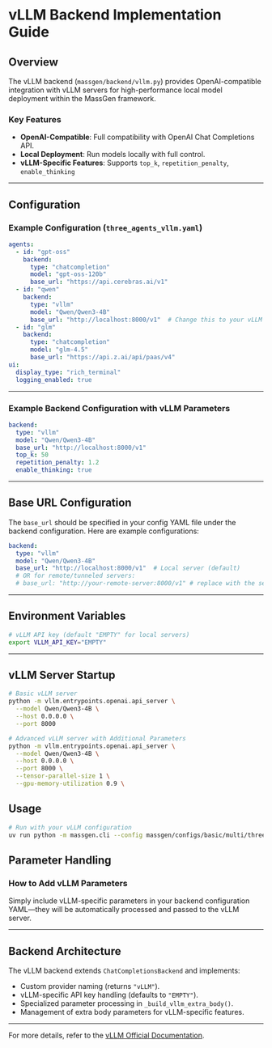 # vLLM Backend Implementation Guide

## Overview

The vLLM backend (`massgen/backend/vllm.py`) provides OpenAI-compatible integration with vLLM servers for high-performance local model deployment within the MassGen framework.

### Key Features

* **OpenAI-Compatible**: Full compatibility with OpenAI Chat Completions API.
* **Local Deployment**: Run models locally with full control.
* **vLLM-Specific Features**: Supports `top_k`, `repetition_penalty`, `enable_thinking`

---

## Configuration

### Example Configuration (`three_agents_vllm.yaml`)

```yaml
agents:
  - id: "gpt-oss"
    backend:
      type: "chatcompletion"
      model: "gpt-oss-120b"
      base_url: "https://api.cerebras.ai/v1"
  - id: "qwen"
    backend:
      type: "vllm"
      model: "Qwen/Qwen3-4B"
      base_url: "http://localhost:8000/v1"  # Change this to your vLLM server
  - id: "glm"
    backend:
      type: "chatcompletion"
      model: "glm-4.5"
      base_url: "https://api.z.ai/api/paas/v4"
ui:
  display_type: "rich_terminal"
  logging_enabled: true
```

---

### Example Backend Configuration with vLLM Parameters

```yaml
backend:
  type: "vllm"
  model: "Qwen/Qwen3-4B"
  base_url: "http://localhost:8000/v1"
  top_k: 50
  repetition_penalty: 1.2
  enable_thinking: true
```

---

## Base URL Configuration

The `base_url` should be specified in your config YAML file under the backend configuration. Here are example configurations:

```yaml
backend:
  type: "vllm"
  model: "Qwen/Qwen3-4B"
  base_url: "http://localhost:8000/v1"  # Local server (default)
  # OR for remote/tunneled servers:
  # base_url: "http://your-remote-server:8000/v1" # replace with the server url
```

---

## Environment Variables

```bash
# vLLM API key (default "EMPTY" for local servers)
export VLLM_API_KEY="EMPTY"
```
---

## vLLM Server Startup

```bash
# Basic vLLM server
python -m vllm.entrypoints.openai.api_server \
  --model Qwen/Qwen3-4B \
  --host 0.0.0.0 \
  --port 8000

# Advanced vLLM server with Additional Parameters
python -m vllm.entrypoints.openai.api_server \
  --model Qwen/Qwen3-4B \
  --host 0.0.0.0 \
  --port 8000 \
  --tensor-parallel-size 1 \
  --gpu-memory-utilization 0.9 \

```

## Usage

```bash
# Run with your vLLM configuration
uv run python -m massgen.cli --config massgen/configs/basic/multi/three_agents_vllm.yaml "your prompt"
```

## Parameter Handling

### How to Add vLLM Parameters

Simply include vLLM-specific parameters in your backend configuration YAML—they will be automatically processed and passed to the vLLM server.

---

## Backend Architecture

The vLLM backend extends `ChatCompletionsBackend` and implements:

* Custom provider naming (returns `"vLLM"`).
* vLLM-specific API key handling (defaults to `"EMPTY"`).
* Specialized parameter processing in `_build_vllm_extra_body()`.
* Management of extra body parameters for vLLM-specific features.

---

For more details, refer to the [vLLM Official Documentation](https://docs.vllm.ai/en/stable/).